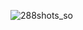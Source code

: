 ![288shots_so](https://github.com/Mauricio-mr-Dev/API-RANDOM-USERS/assets/156234873/b8f1fe6a-dc85-41cf-8063-f02959672afb)
